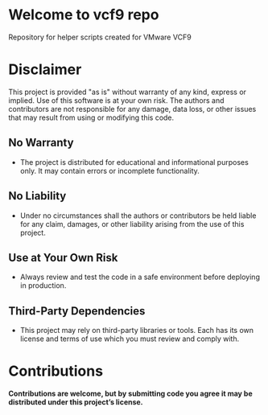 # Welcome to vcf9 repo
Repository for helper scripts created for VMware VCF9

# Disclaimer

This project is provided "as is" without warranty of any kind, express or implied.
Use of this software is at your own risk. The authors and contributors are not responsible for any damage, data loss, or other issues that may result from using or modifying this code.

## No Warranty
- The project is distributed for educational and informational purposes only. It may contain errors or incomplete functionality.
 
## No Liability
- Under no circumstances shall the authors or contributors be held liable for any claim, damages, or other liability arising from the use of this project.

## Use at Your Own Risk
- Always review and test the code in a safe environment before deploying in production.

## Third-Party Dependencies
- This project may rely on third-party libraries or tools. Each has its own license and terms of use which you must review and comply with.

# Contributions
**Contributions are welcome, but by submitting code you agree it may be distributed under this project’s license.**

